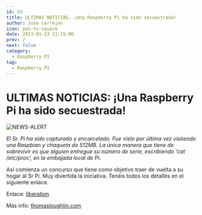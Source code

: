 ```yaml
---
id: 53
title: ULTIMAS NOTICIAS. ¡Una Raspberry Pi ha sido secuestrada!
author: Jose Cerrejon
icon: pen-to-square
date: 2013-01-23 11:15:00
prev: /
next: false
category:
  - Raspberry PI
tag:
  - Raspberry PI
---
```


# ULTIMAS NOTICIAS: ¡Una Raspberry Pi ha sido secuestrada!

![NEWS-ALERT](/images/NEWS-ALERT.jpg)

*El Sr. Pi ha sido capturado y encarcelado. Fue visto por última vez vistiendo una Raspbian y chaqueta de 512MB. La única manera que tiene de sobrevivir es que alguien entregue su número de serie, escribiendo 'cat /etc/proc', en la embajada local de Pi.*

Así comienza un concurso que tiene como objetivo traer de vuelta a su hogar al Sr Pi. Muy divertida la iniciativa. Tenéis todos los detalles en el siguiente enlace.

Enlace: [liberation](http://thomasloughlin.com/liberation/)

Más info: [thomasloughlin.com](http://thomasloughlin.com/liberate-mr-pi-contest-day-1-update/)